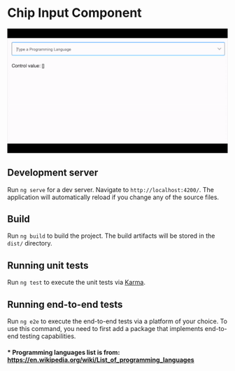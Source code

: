 # Chip Input Component

![](https://github.com/fsamansour/chip-input-component/blob/main/preview.gif?raw=true)

## Development server

Run `ng serve` for a dev server. Navigate to `http://localhost:4200/`. The application will automatically reload if you change any of the source files.

## Build

Run `ng build` to build the project. The build artifacts will be stored in the `dist/` directory.

## Running unit tests

Run `ng test` to execute the unit tests via [Karma](https://karma-runner.github.io).

## Running end-to-end tests

Run `ng e2e` to execute the end-to-end tests via a platform of your choice. To use this command, you need to first add a package that implements end-to-end testing
capabilities.

####     * Programming languages list is from: https://en.wikipedia.org/wiki/List_of_programming_languages
